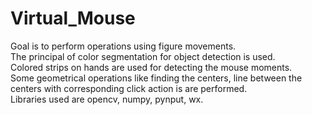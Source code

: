 # Virtual_Mouse
Goal is to perform operations using figure movements.<br/> The principal of color
segmentation for object detection is used. <br/>Colored strips on hands are used for
detecting the mouse moments. <br/>Some geometrical operations like finding the
centers, line between the centers with corresponding click action is are
performed. <br/>Libraries used are opencv, numpy, pynput, wx.
